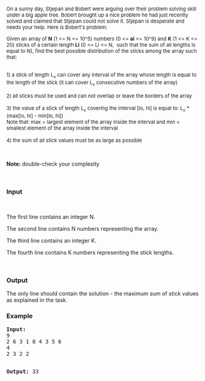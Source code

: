 <p>&nbsp;</p>
<p><span style="font-size: small;"><span style="line-height: 21px;">&nbsp;</span></span></p>
<p style="text-align: left;"><span style="font-size: small;">On a sunny day, Stjepan and Bobert were arguing over their problem solving skill under a big apple tree. Bobert brought up a nice problem he had just recently solved and claimed that Stjepan could not solve it. Stjepan is desperate and needs your help. Here is Bobert's problem:</span></p>
<p style="text-align: left;"><span style="font-size: small;">Given an array of <strong>N</strong> (1 &lt;= N &lt;= 10^5) numbers (0 &lt;= <strong>ai</strong> &lt;= 10^9) and <strong>K</strong> (1 &lt;= K &lt;= 20) sticks of a certain length <strong>Li</strong> (0 &lt;= Li &lt;= N, &nbsp;such that the sum of all lengths is equal to N), find the best possible distribution of the sticks among the array such that:</span></p>
<div style="text-align: left;"><span style="font-size: small;">&nbsp;</span></div>
<div style="text-align: left;"><span style="font-size: small;">1) a stick of length L<sub>x</sub> can cover any interval of the array whose length is equal to the length of the stick (it can cover L<sub>x</sub> consecutive numbers of the array)</span></div>
<div style="text-align: left;"><span style="font-size: small;">&nbsp;</span></div>
<div style="text-align: left;"><span style="font-size: small;">2) all sticks must be used and can not overlap or leave the borders of the array&nbsp;</span></div>
<div style="text-align: left;"><span style="font-size: small;">&nbsp;</span></div>
<div style="text-align: left;"><span style="font-size: small;">3) the value of a stick of length L<sub>x</sub> covering the interval [lo, hi] is equal to: L<sub>x</sub> * (max[lo, hi] - min[lo, hi])</span></div>
<div style="text-align: left;"><span style="font-size: small;">Note that:&nbsp;</span><span style="font-size: small;">max = largest element of the array inside the interval and&nbsp;</span><span style="font-size: small;">min = smallest element of the array inside the interval</span></div>
<div style="text-align: left;"><span style="font-size: small;">&nbsp;</span></div>
<div style="text-align: left;"><span style="font-size: small;">4) the sum of all stick values must be as large as possible</span></div>
<p>&nbsp;</p>
<p><strong>Note: </strong>double-check your complexity</p>
<p>&nbsp;</p>
<h3>Input</h3>
<p>&nbsp;</p>
<div id="_mcePaste" style="position: absolute; left: -10000px; top: 317px; width: 1px; height: 1px; overflow: hidden;">9</div>
<div id="_mcePaste" style="position: absolute; left: -10000px; top: 317px; width: 1px; height: 1px; overflow: hidden;">2 6 3 1 8 4 3 5 6</div>
<div id="_mcePaste" style="position: absolute; left: -10000px; top: 317px; width: 1px; height: 1px; overflow: hidden;">4</div>
<div id="_mcePaste" style="position: absolute; left: -10000px; top: 317px; width: 1px; height: 1px; overflow: hidden;">2 3 2 2</div>
<p>The first line contains an integer N.&nbsp;</p>
<p>The second line contains N numbers representing the array.</p>
<p>The third line contains an integer K.</p>
<p>The fourth line contains K numbers representing the stick lengths.</p>
<p>&nbsp;</p>
<h3>Output</h3>
<p>The only line should contain the solution - the maximum sum of stick values as explained in the task.</p>
<h3>Example</h3>
<pre><strong>Input:</strong>
9
2 6 3 1 8 4 3 5 6
4
2 3 2 2

<strong>Output:</strong>
33</pre>